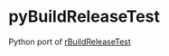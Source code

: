 # pyBuildReleaseTest

Python port of [rBuildReleaseTest](https://github.com/nik01010/rBuildReleaseTest)
